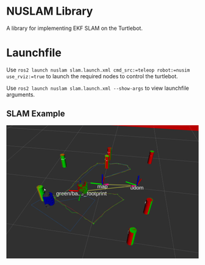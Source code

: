 # NUSLAM Library
A library for implementing EKF SLAM on the Turtlebot.

# Launchfile
Use `ros2 launch nuslam slam.launch.xml cmd_src:=teleop robot:=nusim use_rviz:=true`
to launch the required nodes to control the turtlebot.

Use `ros2 launch nuslam slam.launch.xml --show-args` to view launchfile arguments.


## SLAM Example

![](images/SLAM_example.png)
